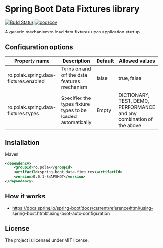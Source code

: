 # Spring Boot Data Fixtures library
[![Build Status](https://travis-ci.com/piotrpolak/spring-boot-data-fixtures.svg?branch=master)](https://travis-ci.com/piotrpolak/spring-boot-data-fixtures)
[![codecov](https://codecov.io/gh/piotrpolak/spring-boot-data-fixtures/branch/master/graph/badge.svg?token=MC4ZZAQCTJ)](https://codecov.io/gh/piotrpolak/spring-boot-data-fixtures/)


A generic mechanism to load data fixtures upon application startup.

## Configuration options

| Property name                         | Description                                                  | Default | Allowed values                                                       |
|---------------------------------------|--------------------------------------------------------------|---------|----------------------------------------------------------------------|
| ro.polak.spring.data-fixtures.enabled | Turns on and off the data features mechanism                 | false   | true, false                                                          |
| ro.polak.spring.data-fixtures.types   | Specifies the types fixture types to be loaded automatically | Empty   | DICTIONARY, TEST, DEMO, PERFORMANCE and any combination of the above |

## Installation

Maven

```xml
<dependency>
    <groupId>ro.polak</groupId>
    <artifactId>spring-boot-data-fixtures</artifactId>
    <version>0.0.1-SNAPSHOT</version>
</dependency>
```

## How it works
- https://docs.spring.io/spring-boot/docs/current/reference/html/using-spring-boot.html#using-boot-auto-configuration

## License

The project is licensed under MIT license.